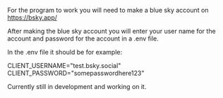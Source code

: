 For the program to work you will need to make a blue sky account on https://bsky.app/

After making the blue sky account you will enter your user name for the account and password for the account in a .env file.

In the .env file it should be for example: 

CLIENT_USERNAME="test.bsky.social"
CLIENT_PASSWORD="somepasswordhere123"

Currently still in development and working on it. 
